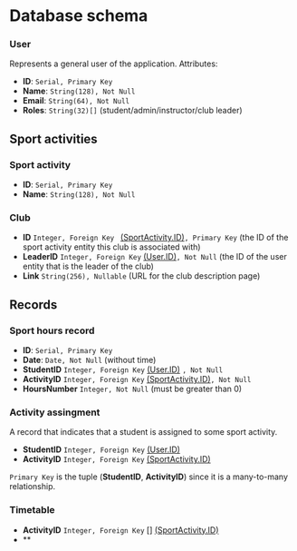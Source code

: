 # Database schema

### User

Represents a general user of the application.
Attributes:
- **ID**: ```Serial, Primary Key``` 
- **Name**: ```String(128), Not Null```
- **Email**: ```String(64), Not Null```
- **Roles**: ```String(32)[]``` (student/admin/instructor/club leader)

## Sport activities

### Sport activity
- **ID**: ```Serial, Primary Key```
- **Name**: ```String(128), Not Null```

### Club
- **ID** ```Integer, Foreign Key ``` [(SportActivity.ID)](#sport-activity)```, Primary Key``` (the ID of the sport activity entity this club is associated with)
- **LeaderID** ```Integer, Foreign Key``` [(User.ID)](#user)```, Not Null``` (the ID of the user entity that is the leader of the club)
- **Link** ```String(256), Nullable``` (URL for the club description page)

## Records

### Sport hours record

- **ID**: ```Serial, Primary Key```
- **Date**: ```Date, Not Null``` (without time)
- **StudentID** ```Integer, Foreign Key``` [(User.ID)](#user) ```, Not Null``` 
- **ActivityID** ```Integer, Foreign Key``` [(SportActivity.ID)](#sport-activity)```, Not Null```
- **HoursNumber** ```Integer, Not Null``` (must be greater than 0)

### Activity assingment

A record that indicates that a student is assigned to some sport activity.

- **StudentID** ```Integer, Foreign Key``` [(User.ID)](#user)
- **ActivityID** ```Integer, Foreign Key``` [(SportActivity.ID)](#sport-activity)

```Primary Key``` is the tuple (**StudentID**, **ActivityID**) since it is a many-to-many relationship.

### Timetable

- **ActivityID** ```Integer, Foreign Key``` [] [(SportActivity.ID)](#sport-activity)
- **